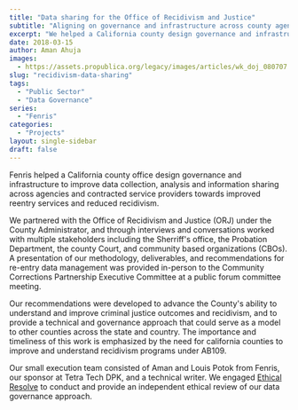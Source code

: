 ```yaml
---
title: "Data sharing for the Office of Recidivism and Justice"
subtitle: "Aligning on governance and infrastructure across county agencies"
excerpt: "We helped a California county design governance and infrastructure to improve data collection, analysis and information sharing across agencies and contracted service providers towards improved reentry services and reduced recidivism."
date: 2018-03-15
author: Aman Ahuja
images: 
  - https://assets.propublica.org/legacy/images/articles/wk_doj_080707.jpg
slug: "recidivism-data-sharing"
tags:
  - "Public Sector"
  - "Data Governance"
series: 
  - "Fenris"
categories: 
  - "Projects"
layout: single-sidebar
draft: false
---
```

Fenris helped a California county office design governance and infrastructure to improve data collection, analysis and information sharing across agencies and contracted service providers towards improved reentry services and reduced recidivism.

We partnered with the Office of Recidivism and Justice (ORJ) under the County Administrator, and through interviews and conversations worked with multiple stakeholders including the Sherriff's office, the Probation Department, the county Court, and community based organizations (CBOs). A presentation of our methodology, deliverables, and recommendations for re-entry data management was provided in-person to the Community Corrections Partnership Executive Committee at a public forum committee meeting.

Our recommendations were developed to advance the County's ability to understand and improve criminal justice outcomes and recidivism, and to provide a technical and governance approach that could serve as a model to other counties across the state and country. The importance and timeliness of this work is emphasized by the need for california counties to improve and understand recidivism programs under AB109. 

Our small execution team consisted of Aman and Louis Potok from Fenris, our sponsor at Tetra Tech DPK, and a technical writer. We engaged [Ethical Resolve](https://ethicalresolve.com/) to conduct and provide an independent ethical review of our data governance approach.
